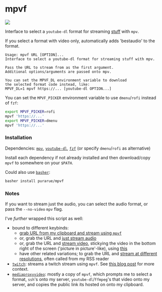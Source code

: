# mpvf

<img src="https://raw.githubusercontent.com/purarue/mpvf/master/.github/demo.gif">

Interface to select a `youtube-dl` format for streaming [stuff](https://ytdl-org.github.io/youtube-dl/supportedsites.html) with `mpv`.

If you select a format with video only, automatically adds 'bestaudio' to the format.

```
Usage: mpvf URL [OPTION]...
Interface to select a youtube-dl format for streaming stuff with mpv.

Pass the URL to stream from as the first argument.
Additional options/arguments are passed onto mpv.

You can set the MPVF_DL environment variable to download
the selected format code instead, like:
MPVF_DL=1 mpvf https://... [youtube-dl OPTION...]
```

You can set the `MPVF_PICKER` environment variable to use `dmenu`/`rofi` instead of `fzf`:

```bash
export MPVF_PICKER=rofi
mpvf 'https://...'
export MPVF_PICKER=dmenu
mpvf 'https://...'
```

### Installation

Dependencies: [`mpv`](https://mpv.io/), [`youtube-dl`](https://ytdl-org.github.io/youtube-dl/index.html), [`fzf`](https://github.com/junegunn/fzf) (or specify `dmenu`/`rofi` as alternative)

Install each dependency if not already installed and then download/copy `mpvf` to somewhere on your `$PATH`.

Could also use [`basher`](https://github.com/basherpm/basher):

```bash
basher install purarue/mpvf
```

### Notes

If you want to stream just the audio, you can select the audio format, or pass the `--no-video` `mpv` flag.

I've _further_ wrapped this script as well:

- bound to different keybinds:
  - [grab URL from my clipboard and stream using `mpvf`](https://purarue.xyz/d/stream-media?redirect)
  - or, grab the URL and [just stream audio](https://purarue.xyz/d/stream-audio?redirect)
  - or, grab the URL and [stream video](https://purarue.xyz/d/stream-corner?redirect), stickying the video in the bottom right of the screen ('picture in picture'-like), using [this](https://purarue.xyz/d/i3-picture-in-picture?redirect)
  - have other related variations; to grab the URL and [stream at different resolutions](https://github.com/purarue/dotfiles/blob/9da260bd6610dbbe5ff90b6bea54cfba48bd505a/.config/shortcuts.toml#L509-L562), often called from my RSS reader
- [`twitch`](https://github.com/purarue/dotfiles/blob/2cf8b8d6e5901e3a099cfafb925a72ba1e40504a/.local/share/shortcuts/twitch-stream): streams a twitch stream using `mpvf`. See [this blog post](https://purarue.xyz/x/blog/how-i-watch-twitch/) for more context.
- [`mediaproxyvideo`](https://github.com/purarue/vps/blob/11df5cba6b9d7016b42b817de48e3b16f5ce9ecb/bin/mediaproxyvideo): mostly a copy of `mpvf`, which prompts me to select a format, `ssh`'s onto my server, `youtube-dl`/`ffmpeg`'s that video onto my server, and copies the public link its hosted on onto my clipboard.
